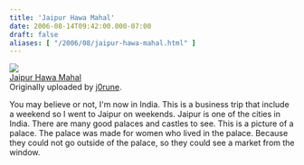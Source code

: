 ```yaml
---
title: 'Jaipur Hawa Mahal'
date: 2006-08-14T09:42:00.000-07:00
draft: false
aliases: [ "/2006/08/jaipur-hawa-mahal.html" ]
---
```


[![](https://static.flickr.com/51/113365863_fd470e91d1_m.jpg)](http://www.flickr.com/photos/j0rune/113365863/ "photo sharing")  
[Jaipur Hawa Mahal](http://www.flickr.com/photos/j0rune/113365863/)  
Originally uploaded by [j0rune](http://www.flickr.com/people/j0rune/).  

  

You may believe or not, I'm now in India. This is a business trip that include a weekend so I went to Jaipur on weekends. Jaipur is one of the cities in India. There are many good palaces and castles to see. This is a picture of a palace. The palace was made for women who lived in the palace. Because they could not go outside of the palace, so they could see a market from the window.